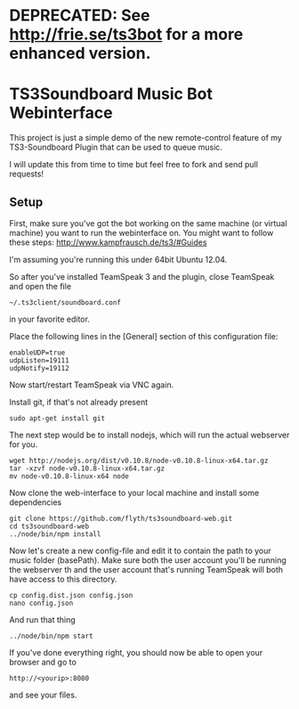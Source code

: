 # DEPRECATED: See http://frie.se/ts3bot for a more enhanced version.

# TS3Soundboard Music Bot Webinterface

This project is just a simple demo of the new remote-control feature of my TS3-Soundboard Plugin that can be used to queue music.

I will update this from time to time but feel free to fork and send pull requests!

## Setup

First, make sure you've got the bot working on the same machine (or virtual machine) you want to run the webinterface on. You might want to follow these steps: http://www.kampfrausch.de/ts3/#Guides

I'm assuming you're running this under 64bit Ubuntu 12.04.

So after you've installed TeamSpeak 3 and the plugin, close TeamSpeak and open the file

	~/.ts3client/soundboard.conf

in your favorite editor.

Place the following lines in the [General] section of this configuration file:

	enableUDP=true
	udpListen=19111
	udpNotify=19112

Now start/restart TeamSpeak via VNC again.

Install git, if that's not already present

	sudo apt-get install git

The next step would be to install nodejs, which will run the actual webserver for you.

	wget http://nodejs.org/dist/v0.10.8/node-v0.10.8-linux-x64.tar.gz
	tar -xzvf node-v0.10.8-linux-x64.tar.gz
	mv node-v0.10.8-linux-x64 node

Now clone the web-interface to your local machine and install some dependencies

	git clone https://github.com/flyth/ts3soundboard-web.git
	cd ts3soundboard-web
	../node/bin/npm install

Now let's create a new config-file and edit it to contain the path to your music folder (basePath). Make sure both the user account you'll be running the webserver th and the user account that's running TeamSpeak will both have access to this directory.

	cp config.dist.json config.json
	nano config.json

And run that thing

	../node/bin/npm start

If you've done everything right, you should now be able to open your browser and go to

	http://<yourip>:8080

and see your files.

